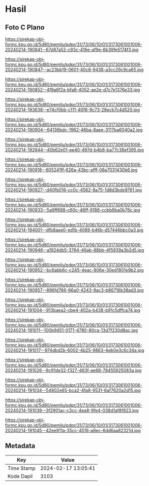# Hasil

## Foto C Plano

https://sirekap-obj-formc.kpu.go.id/5d80/pemilu/pdpr/31/73/06/10/01/3173061001006-20240214-190841--67d87a52-c93c-416e-af9e-6b39fe5174f3.jpg

https://sirekap-obj-formc.kpu.go.id/5d80/pemilu/pdpr/31/73/06/10/01/3173061001006-20240214-190847--ac23bb19-0601-40c8-9438-a3cc29c9ca65.jpg

https://sirekap-obj-formc.kpu.go.id/5d80/pemilu/pdpr/31/73/06/10/01/3173061001006-20240214-190852--4f9a6f2a-bfa8-4052-ae2e-d7c7e1376e33.jpg

https://sirekap-obj-formc.kpu.go.id/5d80/pemilu/pdpr/31/73/06/10/01/3173061001006-20240214-193638--e74cf0bb-c111-40f8-9c73-28ecb7c4d520.jpg

https://sirekap-obj-formc.kpu.go.id/5d80/pemilu/pdpr/31/73/06/10/01/3173061001006-20240214-190904--64136bdc-1962-46ba-8aee-3117ba6040a2.jpg

https://sirekap-obj-formc.kpu.go.id/5d80/pemilu/pdpr/31/73/06/10/01/3173061001006-20240214-192644--40b62e01-ee40-497d-b4b8-ba77c38ef395.jpg

https://sirekap-obj-formc.kpu.go.id/5d80/pemilu/pdpr/31/73/06/10/01/3173061001006-20240214-190918--605241ff-626a-43bc-afff-08a7031430b6.jpg

https://sirekap-obj-formc.kpu.go.id/5d80/pemilu/pdpr/31/73/06/10/01/3173061001006-20240214-190927--d40fb016-cc0c-4562-8a75-1d8d3bde9761.jpg

https://sirekap-obj-formc.kpu.go.id/5d80/pemilu/pdpr/31/73/06/10/01/3173061001006-20240214-190933--5a9ff688-c60c-46ff-9186-ccbb6ba0b76c.jpg

https://sirekap-obj-formc.kpu.go.id/5d80/pemilu/pdpr/31/73/06/10/01/3173061001006-20240214-194001--dfb8aee0-ed1b-4089-b46b-d57446bbc0a3.jpg

https://sirekap-obj-formc.kpu.go.id/5d80/pemilu/pdpr/31/73/06/10/01/3173061001006-20240214-190946--a1924db5-3764-46ab-88bb-4f5939a3b2d5.jpg

https://sirekap-obj-formc.kpu.go.id/5d80/pemilu/pdpr/31/73/06/10/01/3173061001006-20240214-190952--bc6abb6c-c245-4eac-806e-30ed1801e9b2.jpg

https://sirekap-obj-formc.kpu.go.id/5d80/pemilu/pdpr/31/73/06/10/01/3173061001006-20240214-190957--896fd766-66a0-4243-9ac3-b86716b38ad3.jpg

https://sirekap-obj-formc.kpu.go.id/5d80/pemilu/pdpr/31/73/06/10/01/3173061001006-20240214-191004--913baea2-cbe4-402a-b438-b91c5dffca74.jpg

https://sirekap-obj-formc.kpu.go.id/5d80/pemilu/pdpr/31/73/06/10/01/3173061001006-20240214-191011--100b9451-0171-4780-80ca-13d7f230d8ac.jpg

https://sirekap-obj-formc.kpu.go.id/5d80/pemilu/pdpr/31/73/06/10/01/3173061001006-20240214-191017--974dbd2b-6002-4b25-9863-4eb0e3c6c34a.jpg

https://sirekap-obj-formc.kpu.go.id/5d80/pemilu/pdpr/31/73/06/10/01/3173061001006-20240214-191026--9c91de32-f327-483f-ae88-78455925083a.jpg

https://sirekap-obj-formc.kpu.go.id/5d80/pemilu/pdpr/31/73/06/10/01/3173061001006-20240214-191034--54802e65-bca2-4fa8-9531-6af7620a2d15.jpg

https://sirekap-obj-formc.kpu.go.id/5d80/pemilu/pdpr/31/73/06/10/01/3173061001006-20240214-191039--3f2901ac-c3cc-4ea8-9fe4-038d1af8f823.jpg

https://sirekap-obj-formc.kpu.go.id/5d80/pemilu/pdpr/31/73/06/10/01/3173061001006-20240214-191045--42ee911a-35cc-4516-a8ec-6dd6aa82321d.jpg


## Metadata

| Key        | Value               |
| ---------- | ------------------- |
| Time Stamp | 2024-02-17 13:05:41 |
| Kode Dapil | 3103                |




